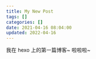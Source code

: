 ```yaml
---
title: My New Post
tags: []
categories: []
date: 2021-04-16 08:04:00
updated: 2022-04-16
---
```


我在 hexo 上的第一篇博客~
啦啦啦~
